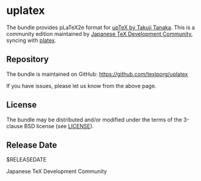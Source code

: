 # uplatex

The bundle provides pLaTeX2e format
for [upTeX by Takuji Tanaka](http://www.t-lab.opal.ne.jp/tex/uptex_en.html).
This is a community edition maintained by
[Japanese TeX Development Community](http://texjp.org),
syncing with [platex](https://github.com/texjporg/platex).

## Repository

The bundle is maintained on GitHub:
https://github.com/texjporg/uplatex

If you have issues, please let us know from the above page.

## License

The bundle may be distributed and/or modified under the terms of
the 3-clause BSD license (see [LICENSE](./LICENSE)).

## Release Date

$RELEASEDATE

Japanese TeX Development Community

